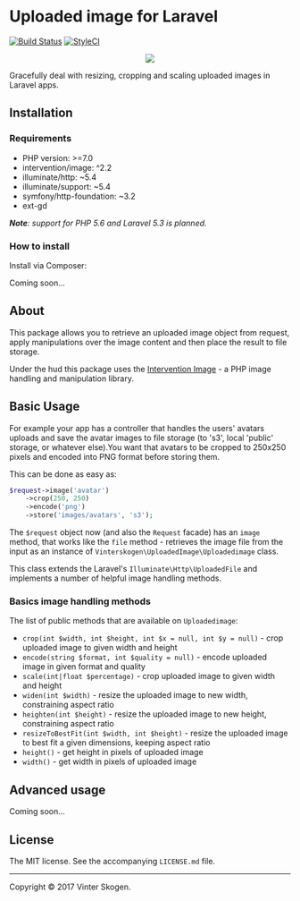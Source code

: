 # Uploaded image for Laravel

[![Build Status](https://travis-ci.org/vinterskogen/laravel-uploaded-image.svg?branch=master)](https://travis-ci.org/vinterskogen/laravel-uploaded-image) [![StyleCI](https://styleci.io/repos/103072768/shield?branch=master)](https://styleci.io/repos/103072768)

<p align="center"><a href="https://github.com/vinterskogen/laravel-uploaded-image" target="_blank"><img src="https://user-images.githubusercontent.com/8015372/30256350-b7045fda-96b2-11e7-989e-1b509beccd4c.png"></a></p>

Gracefully deal with resizing, cropping and scaling uploaded images in Laravel
apps.

## Installation

### Requirements

- PHP version: >=7.0
- intervention/image: ^2.2
- illuminate/http: ~5.4
- illuminate/support: ~5.4
- symfony/http-foundation: ~3.2
- ext-gd

***Note**: support for PHP 5.6 and Laravel 5.3 is planned.*

### How to install

Install via Composer:

Coming soon...

## About 

This package allows you to retrieve an uploaded image object from request, apply
manipulations over the image content and then place the result to file storage.

Under the hud this package uses the [Intervention Image](http://image.intervention.io/) -
a PHP image handling and manipulation library.

## Basic Usage

For example your app has a controller that handles the users' avatars uploads 
and save the avatar images to file storage (to 's3', local 'public' storage,
or whatever else).You want that avatars to be cropped to 250x250 pixels and
encoded into PNG format before storing them.

This can be done as easy as:

```php
$request->image('avatar')
	->crop(250, 250)
	->encode('png')
	->store('images/avatars', 's3');
```

The `$request` object now (and also the `Request` facade) has an `image` method,
that works like the `file` method - retrieves the image file from the input 
as an instance of `Vinterskogen\UploadedImage\Uploadedimage` class. 

This class extends the Laravel's `Illuminate\Http\UploadedFile` and implements
a number of helpful image handling methods.

### Basics image handling methods

The list of public methods that are available on `Uploadedimage`:

- `crop(int $width, int $height, int $x = null, int $y = null)` - crop uploaded
  image to given width and height
- `encode(string $format, int $quality = null)` - encode uploaded image in given
format and quality
- `scale(int|float $percentage)` - crop uploaded image to given width and
  height
- `widen(int $width)` - resize the uploaded image to new width, constraining
   aspect ratio
- `heighten(int $height)` - resize the uploaded image to new height,
  constraining aspect ratio
- `resizeToBestFit(int $width, int $height)` - resize the uploaded image to best
  fit a given dimensions, keeping aspect ratio
- `height()` - get height in pixels of uploaded image
- `width()` - get width in pixels of uploaded image

## Advanced usage

Coming soon...

## License

The MIT license. See the accompanying `LICENSE.md` file.

--------------------------------------------------------------------------------

Copyright © 2017 Vinter Skogen.

